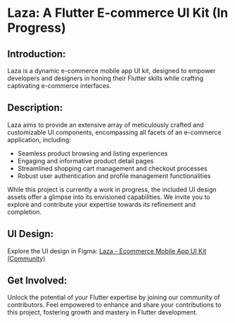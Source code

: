 # Laza: A Flutter E-commerce UI Kit (In Progress)

## Introduction:

Laza is a dynamic e-commerce mobile app UI kit, designed to empower developers and designers in honing their Flutter skills while crafting captivating e-commerce interfaces.

## Description:

Laza aims to provide an extensive array of meticulously crafted and customizable UI components, encompassing all facets of an e-commerce application, including:

- Seamless product browsing and listing experiences
- Engaging and informative product detail pages
- Streamlined shopping cart management and checkout processes
- Robust user authentication and profile management functionalities

While this project is currently a work in progress, the included UI design assets offer a glimpse into its envisioned capabilities. We invite you to explore and contribute your expertise towards its refinement and completion.

## UI Design:

Explore the UI design in Figma: [Laza - Ecommerce Mobile App UI Kit (Community)](https://www.figma.com/file/SfE4CBauw1UAMwindpEgnq/Laza---Ecommerce-Mobile-App-UI-Kit-(Community)?type=design&node-id=0%3A1&mode=design&t=QTtp56f6vxru5I1t-1)

## Get Involved:

Unlock the potential of your Flutter expertise by joining our community of contributors. Feel empowered to enhance and share your contributions to this project, fostering growth and mastery in Flutter development.
